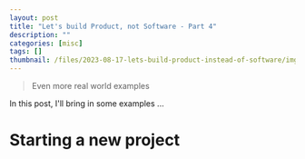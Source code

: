 ```yaml
---
layout: post
title: "Let's build Product, not Software - Part 4"
description: ""
categories: [misc]
tags: []
thumbnail: /files/2023-08-17-lets-build-product-instead-of-software/img1.png
---
```


> Even more real world examples

In this post, I'll bring in some examples
...

# Starting a new project


